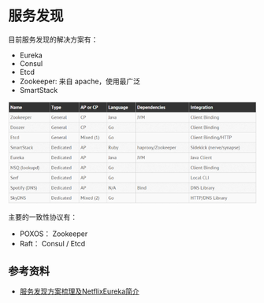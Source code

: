# 服务发现


目前服务发现的解决方案有：

- Eureka
- Consul
- Etcd
- Zookeeper: 来自 apache，使用最广泛
- SmartStack

![](images/implementation_list.png)

主要的一致性协议有：

- POXOS： Zookeeper
- Raft： Consul / Etcd





## 参考资料

- [服务发现方案梳理及NetflixEureka简介](https://segmentfault.com/a/1190000004944218)